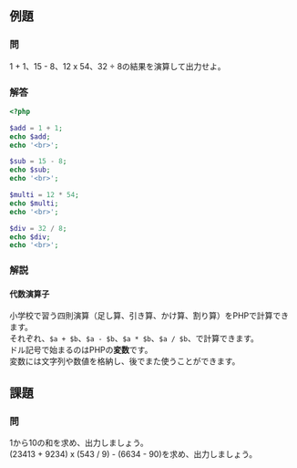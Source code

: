 ## 例題
### 問
1 + 1、15 - 8、12 x 54、32 ÷ 8の結果を演算して出力せよ。

### 解答
```php
<?php

$add = 1 + 1;
echo $add;
echo '<br>';

$sub = 15 - 8;
echo $sub;
echo '<br>';

$multi = 12 * 54;
echo $multi;
echo '<br>';

$div = 32 / 8;
echo $div;
echo '<br>';

```

### 解説
#### 代数演算子
小学校で習う四則演算（足し算、引き算、かけ算、割り算）をPHPで計算できます。  
それぞれ、`$a + $b`、`$a - $b`、`$a * $b`、`$a / $b`、で計算できます。  
ドル記号で始まるのはPHPの**変数**です。  
変数には文字列や数値を格納し、後でまた使うことができます。

## 課題
### 問
1から10の和を求め、出力しましょう。  
(23413 + 9234) x (543 / 9) - (6634 - 90)を求め、出力しましょう。
